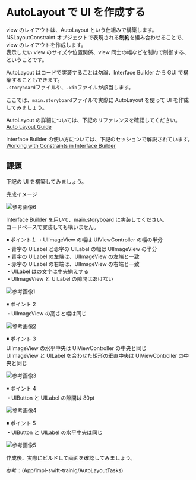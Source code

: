 # AutoLayout で UI を作成する

view のレイアウトは、AutoLayout という仕組みで構築します。  
NSLayoutConstraint オブジェクトで表現される**制約**を組み合わせることで、view のレイアウトを作成します。  
表示したい view のサイズや位置関係、view 同士の幅などを制約で制御する、ということです。

AutoLayout はコードで実装することは勿論、Interface Builder から GUI で構築することもできます。  
`.storyboard`ファイルや、`.xib`ファイルが該当します。

ここでは、`main.storyboard`ファイルで実際に AutoLayout を使って UI を作成してみましょう。

AutoLayout の詳細については、下記のリファレンスを確認してください。  
[Auto Layout Guide](https://developer.apple.com/library/archive/documentation/UserExperience/Conceptual/AutolayoutPG/index.html#//apple_ref/doc/uid/TP40010853-CH7-SW1)

Interface Builder の使い方については、下記のセッションで解説されています。  
[Working with Constraints in Interface Builder](https://developer.apple.com/library/archive/documentation/UserExperience/Conceptual/AutolayoutPG/WorkingwithConstraintsinInterfaceBuidler.html#//apple_ref/doc/uid/TP40010853-CH10-SW1)

## 課題

下記の UI を構築してみましょう。

完成イメージ

![参考画像6](../../../RESOURCES/IMAGES/AutoLayout/AutoLayout-6.jpeg)

Interface Builder を用いて、main.storyboard に実装してください。  
コードベースで実装しても構いません。

◾️ ポイント１
・UIImageView の幅は UIViewController の幅の半分  
・青字の UILabel と赤字の UILabel の幅は UIImageView の半分  
・青字の UILabel の左端は、UIImageView の左端と一致  
・赤字の UILabel の右端は、UIImageView の右端と一致  
・UILabel はの文字は中央揃えする  
・UIImageView と UILabel の隙間はあけない

![参考画像1](../../../RESOURCES/IMAGES/AutoLayout/AutoLayout-1.jpeg)

◾️ ポイント 2  
・UIImageView の高さと幅は同じ

![参考画像2](../../../RESOURCES/IMAGES/AutoLayout/AutoLayout-2.jpeg)

◾️ ポイント 3  
UIImageView の水平中央は UIViewController の中央と同じ  
UIImageView と UILabel を合わせた矩形の垂直中央は UIViewController の中央と同じ

![参考画像3](../../../RESOURCES/IMAGES/AutoLayout/AutoLayout-3.jpeg)

◾️ ポイント 4  
・UIButton と UILabel の隙間は 80pt

![参考画像4](../../../RESOURCES/IMAGES/AutoLayout/AutoLayout-4.jpeg)

◾️ ポイント 5  
・UIButton と UILabel の水平中央は同じ

![参考画像5](../../../RESOURCES/IMAGES/AutoLayout/AutoLayout-5.jpeg)

作成後、実際にビルドして画面を確認してみましょう。

参考：(App/impl-swift-trainig/AutoLayoutTasks)
